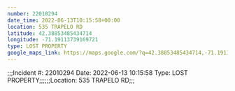 ```yaml
---
number: 22010294
date_time: 2022-06-13T10:15:58+00:00
location: 535 TRAPELO RD
latitude: 42.38853485434714
longitude: -71.19113739169721
type: LOST PROPERTY
google_maps_link: https://maps.google.com/?q=42.38853485434714,-71.19113739169721
---
```


;;;Incident #: 22010294  Date: 2022-06-13 10:15:58   Type: LOST PROPERTY;;;;;;Location: 535 TRAPELO RD;;;
